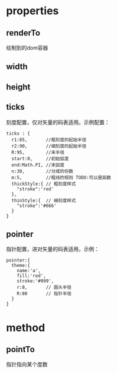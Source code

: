# properties

## renderTo
绘制到的dom容器

## width

## height

## ticks
刻度配置，仅对矢量的码表适用。示例配置：

```
ticks : {
  r1:85,       //粗刻度的起始半径
  r2:90,       //细刻度的起始半径
  R:95,        //末半径
  start:0,     //初始弧度
  end:Math.PI, //末弧度
  n:30,        //分成的份数
  m:5,         //粗线的规则 TODO:可以是函数
  thickStyle:{ // 粗刻度样式
    "stroke":'red'
  },
  thinStyle:{  // 细刻度样式
    "stroke":'#666'
  }
}
```

## pointer
指针配置，进对矢量的码表适用，示例：

```
pointer:{
  theme:{
	name:'a',
	fill:'red',
	stroke:'#999',
	r:8,       // 圆头半径
	R:80       // 指针半径
  }
}
```

# method

## pointTo
指针指向某个度数
